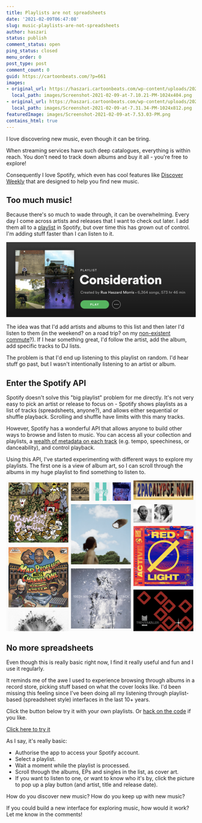 ```yaml
---
title: Playlists are not spreadsheets
date: '2021-02-09T06:47:08'
slug: music-playlists-are-not-spreadsheets
author: haszari
status: publish
comment_status: open
ping_status: closed
menu_order: 0
post_type: post
comment_count: 0
guid: https://cartoonbeats.com/?p=661
images:
- original_url: https://haszari.cartoonbeats.com/wp-content/uploads/2021/02/Screenshot-2021-02-09-at-7.10.21-PM-1024x404.png
  local_path: images/Screenshot-2021-02-09-at-7.10.21-PM-1024x404.png
- original_url: https://haszari.cartoonbeats.com/wp-content/uploads/2021/02/Screenshot-2021-02-09-at-7.31.34-PM-1024x812.png
  local_path: images/Screenshot-2021-02-09-at-7.31.34-PM-1024x812.png
featuredImage: images/Screenshot-2021-02-09-at-7.53.03-PM.png
contains_html: true
---
```


I love discovering new music, even though it can be tiring.

When streaming services have such deep catalogues, everything is within reach. You don't need to track down albums and buy it all - you're free to explore!

Consequently I love Spotify, which even has cool features like [Discover Weekly](https://www.spotify.com/us/discoverweekly/) that are designed to help you find new music.

## Too much music!

Because there's so much to wade through, it can be overwhelming. Every day I come across artists and releases that I want to check out later. I add them all to a [playlist](https://open.spotify.com/playlist/43m3aAgpbJnoanT48x8ZKI?si=dnQCYLoVQDiQZYEsFF-Vuw) in Spotify, but over time this has grown out of control. I'm adding stuff faster than I can listen to it.

![](./images/Screenshot-2021-02-09-at-7.10.21-PM-1024x404.png)

The idea was that I'd add artists and albums to this list and then later I'd listen to them (in the weekend? on a road trip? on my [non-existent commute](https://automattic.com/work-with-us/)?). If I hear something great, I'd follow the artist, add the album, add specific tracks to DJ lists.

The problem is that I'd end up listening to this playlist on random. I'd hear stuff go past, but I wasn't intentionally listening to an artist or album.

## Enter the Spotify API

Spotify doesn't solve this "big playlist" problem for me directly. It's not very easy to pick an artist or release to focus on - Spotify shows playlists as a list of tracks (spreadsheets, anyone?), and allows either sequential or shuffle playback. Scrolling and shuffle have limits with this many tracks.

However, Spotify has a wonderful API that allows anyone to build other ways to browse and listen to music. You can access all your collection and playlists, a [wealth of metadata on each track](https://developer.spotify.com/documentation/web-api/reference/#category-tracks) (e.g. tempo, speechiness, or danceability), and control playback.

Using this API, I've started experimenting with different ways to explore my playlists. The first one is a view of album art, so I can scroll through the albums in my huge playlist to find something to listen to.

![](./images/Screenshot-2021-02-09-at-7.31.34-PM-1024x812.png)

## No more spreadsheets

Even though this is really basic right now, I find it really useful and fun and I use it regularly.

It reminds me of the awe I used to experience browsing through albums in a record store, picking stuff based on what the cover looks like. I'd been missing this feeling since I've been doing all my listening through playlist-based (spreadsheet style) interfaces in the last 10+ years.

Click the button below try it with your own playlists. Or [hack on the code](https://github.com/haszari/ajugi) if you like.

<!-- wp:buttons -->
[Click here to try it](https://landscape.cartoonbeats.com/ajugi)

<!-- /wp:buttons -->

As I say, it's really basic:

- Authorise the app to access your Spotify account.
- Select a playlist.
- Wait a moment while the playlist is processed.
- Scroll through the albums, EPs and singles in the list, as cover art.
- If you want to listen to one, or want to know who it's by, click the picture to pop up a play button (and artist, title and release date).

How do you discover new music? How do you keep up with new music?

If you could build a new interface for exploring music, how would it work? Let me know in the comments!